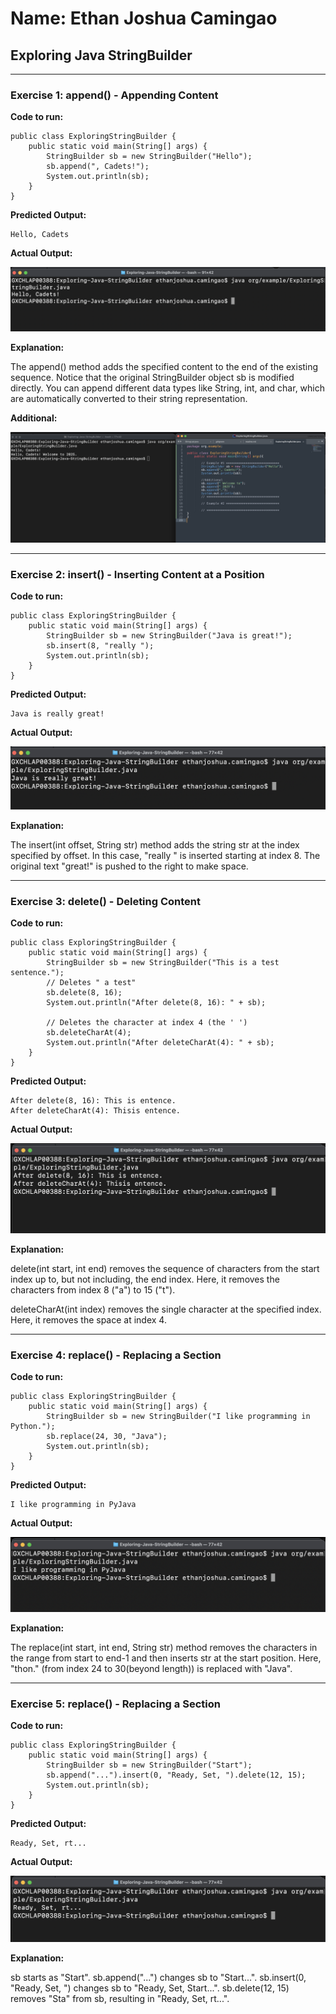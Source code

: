 # Name: Ethan Joshua Camingao
## Exploring Java StringBuilder

---

### Exercise 1: append() - Appending Content

**Code to run:**
```
public class ExploringStringBuilder {
    public static void main(String[] args) {
        StringBuilder sb = new StringBuilder("Hello");
        sb.append(", Cadets!");
        System.out.println(sb);
    }
}
```
**Predicted Output:**
```
Hello, Cadets
```

**Actual Output:**

<img src="https://github.com/ethan-josh/Exploring-Java-StringBuilder/blob/main/images/Ex1.png"/>

**Explanation:**

The append() method adds the specified content to the end of the existing sequence. Notice that the original StringBuilder object sb is modified directly. You can append different data types like String, int, and char, which are automatically converted to their string representation.

**Additional:**

<img src="https://github.com/ethan-josh/Exploring-Java-StringBuilder/blob/main/images/Ex1-additional.png"/>

---

### Exercise 2: insert() - Inserting Content at a Position

**Code to run:**
```
public class ExploringStringBuilder {
    public static void main(String[] args) {
        StringBuilder sb = new StringBuilder("Java is great!");
        sb.insert(8, "really ");
        System.out.println(sb);
    }
}
```
**Predicted Output:**
```
Java is really great!
```

**Actual Output:**

<img src="https://github.com/ethan-josh/Exploring-Java-StringBuilder/blob/main/images/Ex2.png"/>

**Explanation:**

The insert(int offset, String str) method adds the string str at the index specified by offset. In this case, "really " is inserted starting at index 8. The original text "great!" is pushed to the right to make space.

---

### Exercise 3: delete() - Deleting Content

**Code to run:**
```
public class ExploringStringBuilder {
    public static void main(String[] args) {
        StringBuilder sb = new StringBuilder("This is a test sentence.");
        // Deletes " a test"
        sb.delete(8, 16); 
        System.out.println("After delete(8, 16): " + sb);

        // Deletes the character at index 4 (the ' ')
        sb.deleteCharAt(4);
        System.out.println("After deleteCharAt(4): " + sb);
    }
}
```
**Predicted Output:**
```
After delete(8, 16): This is entence.
After deleteCharAt(4): Thisis entence.
```

**Actual Output:**

<img src="https://github.com/ethan-josh/Exploring-Java-StringBuilder/blob/main/images/Ex3.png"/>

**Explanation:**

delete(int start, int end) removes the sequence of characters from the start index up to, but not including, the end index. Here, it removes the characters from index 8 ("a") to 15 ("t").

deleteCharAt(int index) removes the single character at the specified index. Here, it removes the space at index 4.

---

### Exercise 4: replace() - Replacing a Section

**Code to run:**
```
public class ExploringStringBuilder {
    public static void main(String[] args) {
        StringBuilder sb = new StringBuilder("I like programming in Python.");
        sb.replace(24, 30, "Java");
        System.out.println(sb);
    }
}
```
**Predicted Output:**
```
I like programming in PyJava
```

**Actual Output:**

<img src="https://github.com/ethan-josh/Exploring-Java-StringBuilder/blob/main/images/Ex4.png"/>

**Explanation:**

The replace(int start, int end, String str) method removes the characters in the range from start to end-1 and then inserts str at the start position. Here, "thon." (from index 24 to 30(beyond length)) is replaced with "Java".

---

### Exercise 5: replace() - Replacing a Section

**Code to run:**
```
public class ExploringStringBuilder {
    public static void main(String[] args) {
        StringBuilder sb = new StringBuilder("Start");
        sb.append("...").insert(0, "Ready, Set, ").delete(12, 15);
        System.out.println(sb);
    }
}
```
**Predicted Output:**
```
Ready, Set, rt...
```

**Actual Output:**

<img src="https://github.com/ethan-josh/Exploring-Java-StringBuilder/blob/main/images/Ex5.png"/>

**Explanation:**

sb starts as "Start".
sb.append("...") changes sb to "Start...".
sb.insert(0, "Ready, Set, ") changes sb to "Ready, Set, Start...".
sb.delete(12, 15) removes "Sta" from sb, resulting in "Ready, Set, rt...".